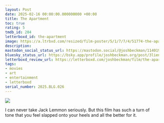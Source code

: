 ```yaml
---
layout: Post
date: 2025-02-16 00:00:00.000000000 +00:00
title: The Apartment
toc: true
rating: 5
tmdb_id: 284
letterboxd_id: the-apartment
image: https://a.ltrbxd.com/resized/film-poster/5/1/7/7/4/51774-the-apartment-0-600-0-900-crop.jpg?v=7df6fac704
description:
mastodon_social_status_url: https://mastodon.social/@joshbeckman/114019018152326282
bluesky_status_url: https://bsky.app/profile/joshbeckman.org/post/3lienqonzis2a
letterboxd_review_url: https://letterboxd.com/joshbeckman/film/the-apartment/
tags:
- movies
- art
- entertainment
- letterboxd
serial_number: 2025.BLG.026
---
```

 <p><img src="https://a.ltrbxd.com/resized/film-poster/5/1/7/7/4/51774-the-apartment-0-600-0-900-crop.jpg?v=7df6fac704"/></p> <p>I can never take Jack Lemmon seriously. But this film has such a turn of tone that you feel slapped onto your heels and all the better for it.</p> 
